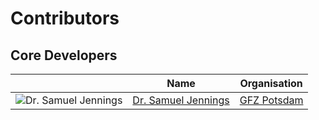 # Contributors

## Core Developers

|        | Name | Organisation |
|--------|------|--------------|
|![Dr. Samuel Jennings](https://avatars.githubusercontent.com/SamuelJennings?s=45) | [Dr. Samuel Jennings](https://github.com/SamuelJennings) | [GFZ Potsdam](https://www.gfz-potsdam.de/en/home/) |